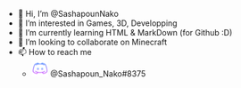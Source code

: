 - 👋 Hi, I’m @SashapounNako
- 👀 I’m interested in Games, 3D, Developping
- 🌱 I’m currently learning HTML & MarkDown (for Github :D)
- 💞️ I’m looking to collaborate on Minecraft
- 📫 How to reach me 
  - <img src="/images/discord-logo.png" alt="Discord Logo" width="30" height="30"/> @Sashapoun_Nako#8375
<!--
  -
  -
<!---
SashapounNako/SashapounNako is a ✨ special ✨ repository because its `README.md` (this file) appears on your GitHub profile.
You can click the Preview link to take a look at your changes.
--->
